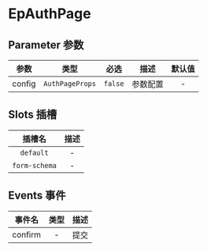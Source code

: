 # EpAuthPage
## Parameter 参数
| 参数 | 类型 | 必选 | 描述 | 默认值 |
| :-------: | :-------: | :-------: | :-------: | :-------: |
| config | `AuthPageProps` | `false` | 参数配置 | -|
## Slots 插槽
|    插槽名    |  描述   |
|:---------:|:-----:|
| `default` | - |
| `form-schema` | - |
## Events 事件
|   事件名   |   类型     |  描述      |
| :-------: | :-------: | :-------: |
| confirm | - | 提交 |
